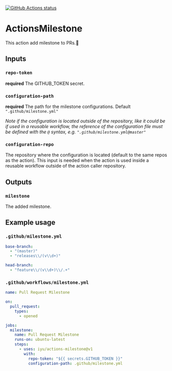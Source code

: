[![GitHub Actions status](https://github.com/iyu/actions-milestone/workflows/Lint%20and%20Test/badge.svg)](https://github.com/iyu/actions-milestone)

# ActionsMilestone

This action add milestone to PRs.:hammer:

## Inputs

### `repo-token`

**required** The GITHUB_TOKEN secret.

### `configuration-path`

**required** The path for the milestone configurations. Default `".github/milestone.yml"`

*Note if the configuration is located outside of the repository, like it could be if used in a reusable workflow, the reference of
the configuration file must be defined with the `@` syntax, e.g. `".github/milestone.yml@master"`*

### `configuration-repo`

The repository where the configuration is located (default to the same repos as the action). This
input is needed when the action is used inside a reusable workflow outside of the action caller repository.

## Outputs

### `milestone`

The added milestone.

## Example usage

### `.github/milestone.yml`

```yaml
base-branch:
  - "(master)"
  - "releases\\/(v\\d+)"

head-branch:
  - "feature\\/(v\\d+)\\/.+"
```

### `.github/workflows/milestone.yml`

```yaml
name: Pull Request Milestone

on:
  pull_request:
    types:
      - opened

jobs:
  milestone:
    name: Pull Request Milestone
    runs-on: ubuntu-latest
    steps:
      - uses: iyu/actions-milestone@v1
        with:
          repo-token: "${{ secrets.GITHUB_TOKEN }}"
          configuration-path: .github/milestone.yml
```

